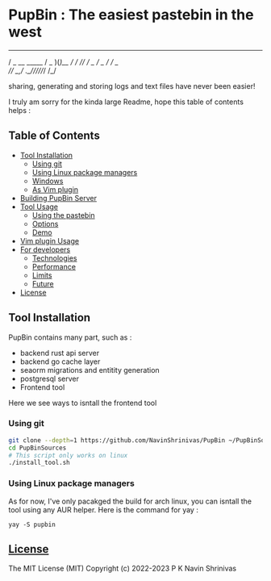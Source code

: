 # PupBin : The easiest pastebin in the west 

   ___            ___  _
  / _ \__ _____  / _ )(_)__
 / ___/ // / _ \/ _  / / _ \
/_/   \_,_/ .__/____/_/_//_/
         /_/

sharing, generating and storing logs and text files have never been easier!



I truly am sorry for the kinda large Readme, hope this table of contents helps : 

## Table of Contents


<!-- vim-markdown-toc GFM -->

* [Tool Installation](#tool-installation)
  * [Using git](#using-git)
  * [Using Linux package managers](#using-linux-package-managers)
  * [Windows](#windows)
  * [As Vim plugin](#as-vim-plugin)
* [Building PupBin Server](#building-pupbin-backend)
* [Tool Usage](#usage)
    * [Using the pastebin](#using-the-pastebin)
    * [Options](#options)
    * [Demo](#demo)
* [Vim plugin Usage](#vim-plugin)
* [For developers](#Development-topics)
  * [Technologies](#technologies)
  * [Performance](#performance)
  * [Limits](#limits)
  * [Future](#future)
* [License](#license)

<!-- vim-markdown-toc -->

Tool Installation
-----------------

PupBin contains many part, such as : 
- backend rust api server 
- backend go cache layer
- seaorm migrations and entitity generation
- postgresql server
- Frontend tool

Here we see ways to isntall the frontend tool

### Using git 
```sh
git clone --depth=1 https://github.com/NavinShrinivas/PupBin ~/PupBinSources
cd PupBinSources
# This script only works on linux
./install_tool.sh
```

### Using Linux package managers

As for now, I've only pacakged the build for arch linux, you can isntall the tool using any AUR helper. Here is the command for yay :
```
yay -S pupbin
```
[License](LICENSE)
------------------

The MIT License (MIT)
Copyright (c) 2022-2023 P K Navin Shrinivas
